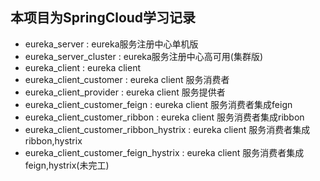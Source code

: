 ## 本项目为SpringCloud学习记录

* eureka_server : eureka服务注册中心单机版
* eureka_server_cluster : eureka服务注册中心高可用(集群版)
* eureka_client : eureka client
* eureka_client_customer :  eureka client 服务消费者
* eureka_client_provider :  eureka client 服务提供者
* eureka_client_customer_feign :  eureka client 服务消费者集成feign
* eureka_client_customer_ribbon :  eureka client 服务消费者集成ribbon
* eureka_client_customer_ribbon_hystrix :  eureka client 服务消费者集成ribbon,hystrix
* eureka_client_customer_feign_hystrix :  eureka client 服务消费者集成feign,hystrix(未完工)

